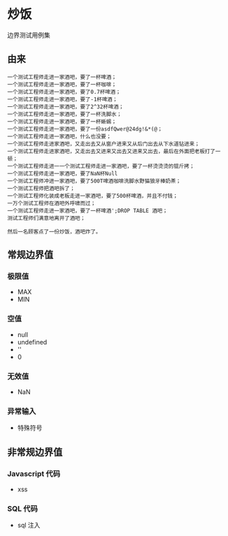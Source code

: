 # 炒饭
边界测试用例集

## 由来

```
一个测试工程师走进一家酒吧，要了一杯啤酒；
一个测试工程师走进一家酒吧，要了一杯咖啡；
一个测试工程师走进一家酒吧，要了0.7杯啤酒；
一个测试工程师走进一家酒吧，要了-1杯啤酒；
一个测试工程师走进一家酒吧，要了2^32杯啤酒；
一个测试工程师走进一家酒吧，要了一杯洗脚水；
一个测试工程师走进一家酒吧，要了一杯蜥蜴；
一个测试工程师走进一家酒吧，要了一份asdfQwer@24dg!&*(@；
一个测试工程师走进一家酒吧，什么也没要；
一个测试工程师走进家酒吧，又走出去又从窗户进来又从后门出去从下水道钻进来；
一个测试工程师走进家酒吧，又走出去又进来又出去又进来又出去，最后在外面把老板打了一顿；
一个测试工程师走进一一个测试工程师走进一家酒吧，要了一杯烫烫烫的锟斤拷；
一个测试工程师走进一家酒吧，要了NaN杯Null
一个测试工程师冲进一家酒吧，要了500T啤酒咖啡洗脚水野猫狼牙棒奶茶；
一个测试工程师把酒吧拆了；
一个测试工程师化装成老板走进一家酒吧，要了500杯啤酒，并且不付钱；
一万个测试工程师在酒吧外呼啸而过；
一个测试工程师走进一家酒吧，要了一杯啤酒';DROP TABLE 酒吧；
测试工程师们满意地离开了酒吧；

然后一名顾客点了一份炒饭，酒吧炸了。
```

## 常规边界值

### 极限值

+ MAX
+ MIN

### 空值

+ null
+ undefined
+ ''
+ 0

### 无效值

+ NaN

### 异常输入

+ 特殊符号

## 非常规边界值

### Javascript 代码

+ xss

### SQL 代码

+ sql 注入
